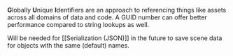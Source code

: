 **G**lobally **U**nique **I**dentifiers are an approach to referencing things like assets across all domains of data and code. A GUID number can offer better performance compared to string lookups as well.

Will be needed for [[Serialization (JSON)]] in the future to save scene data for objects with the same (default) names.
